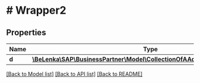 # # Wrapper2

## Properties

Name | Type | Description | Notes
------------ | ------------- | ------------- | -------------
**d** | [**\BeLenka\SAP\BusinessPartner\Model\CollectionOfAAddressHomePageURLType**](CollectionOfAAddressHomePageURLType.md) |  | [optional]

[[Back to Model list]](../../README.md#models) [[Back to API list]](../../README.md#endpoints) [[Back to README]](../../README.md)
